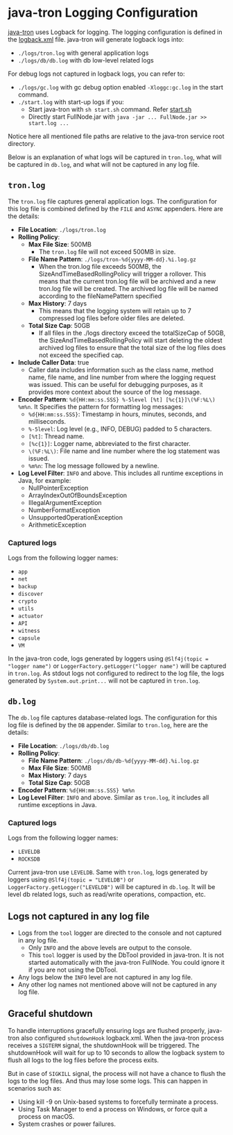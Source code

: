 # java-tron Logging Configuration

[java-tron](https://github.com/tronprotocol/java-tron) uses Logback for logging. The logging configuration is defined in the [logback.xml](https://github.com/tronprotocol/java-tron/blob/develop/framework/src/main/resources/logback.xml) file.
java-tron will generate logback logs into:
- `./logs/tron.log` with general application logs
- `./logs/db/db.log` with db low-level related logs

For debug logs not captured in logback logs, you can refer to:
- `./logs/gc.log` with gc debug option enabled `-Xloggc:gc.log` in the start command.
- `./start.log` with start-up logs if you:
  - Start java-tron with `sh start.sh` command. Refer [start.sh](https://github.com/tronprotocol/java-tron/blob/develop/start.sh#L348)
  - Directly start FullNode.jar with `java -jar ... FullNode.jar >> start.log ...`


Notice here all mentioned file paths are relative to the java-tron service root directory.

Below is an explanation of what logs will be captured in `tron.log`, what will be captured in `db.log`, and what will not be captured in any log file.

## `tron.log`

The `tron.log` file captures general application logs. The configuration for this log file is combined defined by the `FILE` and `ASYNC` appenders. Here are the details:

- **File Location**: `./logs/tron.log`
- **Rolling Policy**:
    - **Max File Size**: 500MB
      - The `tron.log` file will not exceed 500MB in size.
    - **File Name Pattern**: `./logs/tron-%d{yyyy-MM-dd}.%i.log.gz`
      - When the tron.log file exceeds 500MB, the SizeAndTimeBasedRollingPolicy will trigger a rollover. This means that the current tron.log file will be archived and a new tron.log file will be created. The archived log file will be named according to the fileNamePattern specified
    - **Max History**: 7 days
      - This means that the logging system will retain up to 7 compressed log files before older files are deleted.
    - **Total Size Cap**: 50GB
      - If all files in the ./logs directory exceed the totalSizeCap of 50GB, the SizeAndTimeBasedRollingPolicy will start deleting the oldest archived log files to ensure that the total size of the log files does not exceed the specified cap.
- **Include Caller Data**: true
  - Caller data includes information such as the class name, method name, file name, and line number from where the logging request was issued. This can be useful for debugging purposes, as it provides more context about the source of the log message.
- **Encoder Pattern**: `%d{HH:mm:ss.SSS} %-5level [%t] [%c{1}]\(%F:%L\) %m%n`. It Specifies the pattern for formatting log messages:
    - `%d{HH:mm:ss.SSS}`: Timestamp in hours, minutes, seconds, and milliseconds.
    - `%-5level`: Log level (e.g., INFO, DEBUG) padded to 5 characters.
    - `[%t]`: Thread name.
    - `[%c{1}]`: Logger name, abbreviated to the first character.
    - `\(%F:%L\)`: File name and line number where the log statement was issued.
    - `%m%n`: The log message followed by a newline.
- **Log Level Filter**: `INFO` and above.
  This includes all runtime exceptions in Java, for example:
  - NullPointerException
  - ArrayIndexOutOfBoundsException
  - IllegalArgumentException
  - NumberFormatException
  - UnsupportedOperationException
  - ArithmeticException

### Captured logs
Logs from the following logger names:
- `app`
- `net`
- `backup`
- `discover`
- `crypto`
- `utils`
- `actuator`
- `API`
- `witness`
- `capsule`
- `VM`

In the java-tron code, logs generated by loggers using `@Slf4j(topic = "logger name")` or `LoggerFactory.getLogger("logger name")` will be captured in `tron.log`. As stdout logs not configured to redirect to the log file, the logs generated by `System.out.print...` will not be captured in `tron.log`.

## `db.log`

The `db.log` file captures database-related logs. The configuration for this log file is defined by the `DB` appender. Similar to `tron.log`, here are the details:

- **File Location**: `./logs/db/db.log`
- **Rolling Policy**:
    - **File Name Pattern**: `./logs/db/db-%d{yyyy-MM-dd}.%i.log.gz`
    - **Max File Size**: 500MB
    - **Max History**: 7 days
    - **Total Size Cap**: 50GB
- **Encoder Pattern**: `%d{HH:mm:ss.SSS} %m%n`
- **Log Level Filter**: `INFO` and above. Similar as `tron.log`, it includes all runtime exceptions in Java.

### Captured logs
Logs from the following logger names:
  - `LEVELDB`
  - `ROCKSDB`

Current java-tron use `LEVELDB`. Same with `tron.log`, logs generated by loggers using `@Slf4j(topic = "LEVELDB")` or `LoggerFactory.getLogger("LEVELDB")` will be captured in `db.log`.
It will be level db related logs, such as read/write operations, compaction, etc.

## Logs not captured in any log file

- Logs from the `tool` logger are directed to the console and not captured in any log file.
  - Only `INFO` and the above levels are output to the console.
  - This `tool` logger is used by the DbTool provided in java-tron. It is not started automatically with the java-tron FullNode. You could ignore it if you are not using the DbTool.
- Any logs below the `INFO` level are not captured in any log file.
- Any other log names not mentioned above will not be captured in any log file.

## Graceful shutdown

To handle interruptions gracefully ensuring logs are flushed properly, java-tron also configured `shutdownHook` logback.xml.
When the java-tron process receives a `SIGTERM` signal, the shutdownHook will be triggered. The shutdownHook will wait for up to 10 seconds to allow the logback system to flush all logs to the log files before the process exits.

But in case of `SIGKILL` signal, the process will not have a chance to flush the logs to the log files.
And thus may lose some logs.
This can happen in scenarios such as:
- Using kill -9 on Unix-based systems to forcefully terminate a process.
- Using Task Manager to end a process on Windows, or force quit a process on macOS.
- System crashes or power failures.
